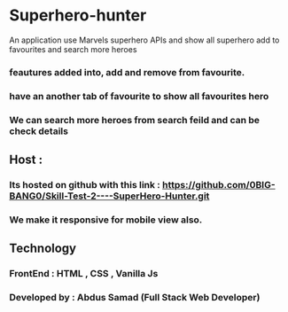 # Superhero-hunter
An application use Marvels superhero APIs and show all superhero add to favourites and search more heroes 

### feautures added into, add and remove from favourite.
### have an another tab of favourite to show all favourites hero
### We can search more heroes from search feild and can be check details

## Host :

### Its hosted on github with this link : https://github.com/0BIG-BANG0/Skill-Test-2----SuperHero-Hunter.git
### We make it responsive for mobile view also.

## Technology

### FrontEnd : HTML , CSS , Vanilla Js 
### Developed by : Abdus Samad (Full Stack Web Developer)



